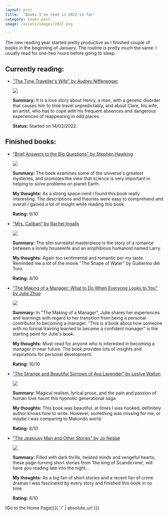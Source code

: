 ```yaml
---
layout: post
title:  "Books I've read in 2022 so far"
category: books_post
image: /assets/images/2022.png

---
```


The new reading year started pretty productive as I finished couple of books in the beginning of January. The routine is pretty much the same: I usually read for one-two hours before going to sleep.

<h2>Currently reading:</h2>

<ul>
  <li> <p><a href="https://www.goodreads.com/book/show/25848636-the-time-traveller-s-wife?ac=1&from_search=true&qid=oxesjB3H68&rank=1" title="hp">"The Time Traveller's Wife" by Audrey Niffenegger</a></p> 
  <p><img src="https://i.gr-assets.com/images/S/compressed.photo.goodreads.com/books/1436025478l/25848636.jpg"/></p>   
  <p><strong>Summary:</strong> It is a love story about Henry, a man, with a genetic disorder that causes him to time travel unpredictably, and about Clare, his wife, an artist, who has to cope with his frequent absences and dangerous experiences of reappearing in odd places.</p> 
  <p><strong>Status:</strong> Started on 14/02/2022.
  </li>
</ul>


<h2>Finished books:</h2>

<ul>
  <li> <p><a href="https://www.goodreads.com/book/show/40277241-brief-answers-to-the-big-questions" title="hp">"Brief Answers to the Big Questions" by Stephen Hawking</a></p> 
  <p><img src="https://i.gr-assets.com/images/S/compressed.photo.goodreads.com/books/1536862019l/40277241.jpg"/></p>   
  <p><strong>Summary:</strong> The book examines some of the universe's greatest mysteries, and promotes the view that science is very important in helping to solve problems on planet Earth.</p>  
  <p><strong>My thoughts:</strong> As a strong space-nerd I found this book really interesting. The descriptions and theories were easy to comprehend and overall I gained a lot of insight while reading this book.</p> 
  <p><strong>Rating:</strong> 9/10</p>
  </li>
</ul>

<ul>
  <li> <p><a href="https://www.goodreads.com/book/show/34377087-mrs-caliban?ac=1&from_search=true&qid=8wIxRKYTkr&rank=1" title="hp">"Mrs. Caliban" by Rachel Ingalls</a></p> 
  <p><img src="https://i.gr-assets.com/images/S/compressed.photo.goodreads.com/books/1488557112l/34377087.jpg"/></p>   
  <p><strong>Summary:</strong> The slim surrealist masterpiece is the story of a romance between a lonely housewife and an amphibious humanoid named Larry.</p> 
  <p><strong>My thoughts:</strong> Again too sentimental and romantic per my taste. Reminded me a lot of the movie "The Shape of Water" by Guillermo del Toro.</p> 
  <p><strong>Rating:</strong> 4/10</p>
  </li>
</ul>

<ul>
  <li> <p><a href="https://www.goodreads.com/book/show/38821039-the-making-of-a-manager?ac=1&from_search=true&qid=BhfyX6pyfV&rank=1" title="hp">"The Making of a Manager: What to Do When Everyone Looks to You" by Julie Zhuo</a></p> 
  <p><img src="https://i.gr-assets.com/images/S/compressed.photo.goodreads.com/books/1548809382l/38821039.jpg"/></p>   
  <p><strong>Summary:</strong> In “The Making of a Manager”, Julie shares her experiences and learnings with regard to her transition from being a personal contributor to becoming a manager. “This is a book about how someone with no formal training learned to become a confident manager” is the starting point for Julie's book.</p> 
  <p><strong>My thoughts:</strong> Must-read for anyone who is interested in becoming a manager in near future. The book provides lots of insights and inspirations for personal development.</p> 
  <p><strong>Rating:</strong> 10/10</p>
  </li>
</ul>

<ul>
  <li> <p><a href="https://www.goodreads.com/book/show/18166936-the-strange-and-beautiful-sorrows-of-ava-lavender?ac=1&from_search=true&qid=geMYpZ5BP2&rank=1" title="hp">"The Strange and Beautiful Sorrows of Ava Lavender" by Leslye Walton</a></p> 
  <p><img src="https://i.gr-assets.com/images/S/compressed.photo.goodreads.com/books/1397110326l/18166936.jpg"/></p>   
  <p><strong>Summary:</strong> Magical realism, lyrical prose, and the pain and passion of human love haunt this hypnotic generational saga.</p> 
  <p><strong>My thoughts:</strong> This book was beautiful, at times I was hooked, definitely author knows how to write. However, something was missing for me, or maybe I was comparing to Makondo world.</p> 
  <p><strong>Rating:</strong> 8/10</p>
</ul>

<ul>
  <li> <p><a href="https://www.goodreads.com/book/show/57001544-the-jealousy-man-and-other-stories" title="hp">"The Jealousy Man and Other Stories" by Jo Nesbø</a></p> 
  <p><img src="https://i.gr-assets.com/images/S/compressed.photo.goodreads.com/books/1631800702l/57001544._SY475_.jpg"/></p>   
  <p><strong>Summary:</strong> Filled with dark thrills, twisted minds and vengeful hearts, these page-turning short stories from 'the king of Scandicrime', will have you reading late into the night. .</p> 
  <p><strong>My thoughts:</strong> As a big fan of short stories and a recent fan of crime dramas I was fascinated by every story and finished this book in no time.</p> 
  <p><strong>Rating:</strong> 8/10</p>
</ul>

[Go to the Home Page]({{ '/' | absolute_url }})